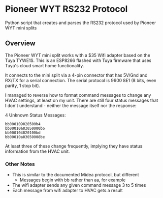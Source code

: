 # Pioneer WYT RS232 Protocol

Python script that creates and parses the RS232 protocol used by Pioneer WYT mini splits

## Overview

The Pioneer WYT mini split works with a $35 Wifi adapter based on the Tuya
TYWE1S.  This is an ESP8266 flashed with Tuya firmware that uses Tuya's cloud
smart home functionality.

It connects to the mini split via a 4-pin connector that has 5V/Gnd and RX/TX
for a serial connection.  The serial protocol is 9600 8E1 (8 bits, even parity,
1 stop bit).

I managed to reverse how to format command messages to change any HVAC settings,
at least on my unit.  There are still four status messages that I don't
understand - neither the message itself nor the response:

4 Unknown Status Messages:
```
bb000109020500b4
bb00010a03050000b6
bb000104020100bd
bb00010a03050008be
```

At least three of these change frequently, implying they have status information
from the HVAC unit.

### Other Notes

- This is similar to the documented Midea protocol, but different
    - Messages begin with bb rather than aa, for example
- The wifi adapter sends any given command message 3 to 5 times
- Each message from wifi adapter to HVAC gets a result
